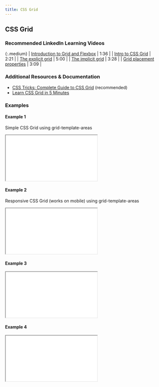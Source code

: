 ```yaml
---
title: CSS Grid
---
```


## CSS Grid

### Recommended LinkedIn Learning Videos

{:.medium}
| <a href="https://www.linkedin.com/learning/css-essential-training-3/introduction-to-grid-and-flexbox" target="_blank">Introduction to Grid and Flexbox</a> | 1:36 |
| <a href="https://www.linkedin.com/learning/css-essential-training-3/introduction-to-css-grid" target="_blank">Intro to CSS Grid</a> | 2:21 |
| <a href="https://www.linkedin.com/learning/css-essential-training-3/the-explicit-grid" target="_blank">The explicit grid</a> | 5:00 |
| <a href="https://www.linkedin.com/learning/css-essential-training-3/the-implicit-grid?u=75814418" target="_blank">The implicit grid</a> | 3:28 |
| <a href="https://www.linkedin.com/learning/css-essential-training-3/grid-placement-properties" target="_blank">Grid placement properties</a> | 3:09 |

### Additional Resources & Documentation
* <a href="https://css-tricks.com/snippets/css/complete-guide-grid/" target="_blank">CSS Tricks: Complete Guide to CSS Grid</a> (recommended)
* <a href="https://medium.freecodecamp.org/learn-css-grid-in-5-minutes-f582e87b1228" target="_blank">Learn CSS Grid in 5 Minutes</a>

### Examples
#### Example 1
Simple CSS Grid using grid-template-areas
<iframe src="//codepen.io/vanwars/embed/YMYgOd/?theme-id=18654&default-tab=result" allowfullscreen="true" class="codepen-frame"></iframe>

#### Example 2
Responsive CSS Grid (works on mobile) using grid-template-areas
<iframe src="//codepen.io/vanwars/embed/vMpMLo/?theme-id=18654&default-tab=result" allowfullscreen="true" class="codepen-frame"></iframe>

#### Example 3
<iframe src="//codepen.io/vanwars/embed/NJJJVM/?theme-id=18654&default-tab=result" allowfullscreen="true" class="codepen-frame"></iframe>

#### Example 4
<iframe src="//codepen.io/vanwars/embed/rRRbWN/?theme-id=18654&default-tab=result" allowfullscreen="true" class="codepen-frame"></iframe>
